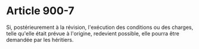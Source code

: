 # Article 900-7

Si, postérieurement à la révision, l'exécution des conditions ou des charges, telle qu'elle était prévue à l'origine, redevient possible, elle pourra être demandée par les héritiers.